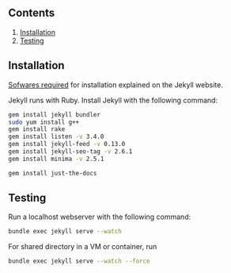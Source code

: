## Contents

1. [Installation](#Installation)
1. [Testing](#Testing)

## Installation

[Sofwares required](https://jekyllrb.com/docs/installation/) for installation explained on the Jekyll website.

Jekyll runs with Ruby. Install Jekyll with the following command:

```bash
gem install jekyll bundler
sudo yum install g++
gem install rake
gem install listen -v 3.4.0
gem install jekyll-feed -v 0.13.0
gem install jekyll-seo-tag -v 2.6.1
gem install minima -v 2.5.1
```

```bash
gem install just-the-docs
```

## Testing

Run a localhost webserver with the following command:

```bash
bundle exec jekyll serve --watch
```
For shared directory in a VM or container, run
```bash
bundle exec jekyll serve --watch --force
```


